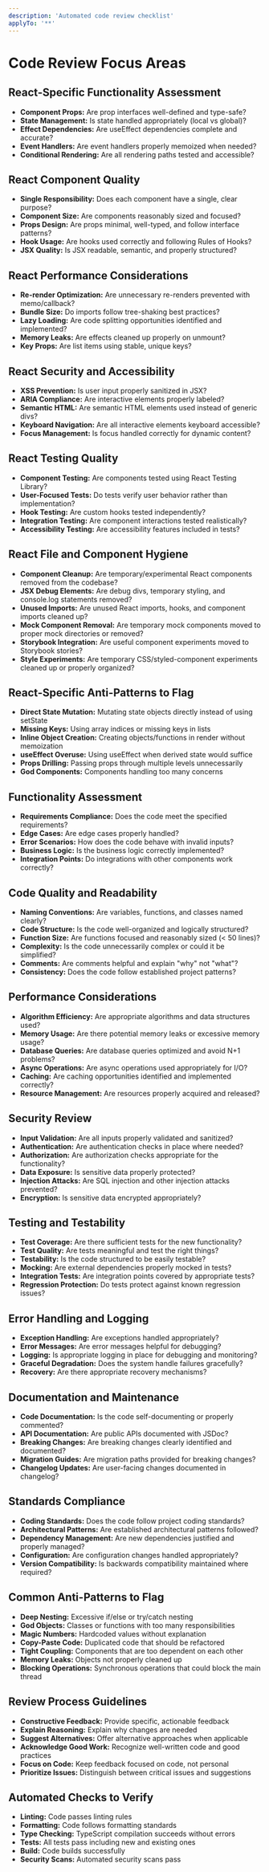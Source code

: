 ```yaml
---
description: 'Automated code review checklist'
applyTo: '**'
---
```


# Code Review Focus Areas

## React-Specific Functionality Assessment

- **Component Props:** Are prop interfaces well-defined and type-safe?
- **State Management:** Is state handled appropriately (local vs global)?
- **Effect Dependencies:** Are useEffect dependencies complete and accurate?
- **Event Handlers:** Are event handlers properly memoized when needed?
- **Conditional Rendering:** Are all rendering paths tested and accessible?

## React Component Quality

- **Single Responsibility:** Does each component have a single, clear purpose?
- **Component Size:** Are components reasonably sized and focused?
- **Props Design:** Are props minimal, well-typed, and follow interface patterns?
- **Hook Usage:** Are hooks used correctly and following Rules of Hooks?
- **JSX Quality:** Is JSX readable, semantic, and properly structured?

## React Performance Considerations

- **Re-render Optimization:** Are unnecessary re-renders prevented with memo/callback?
- **Bundle Size:** Do imports follow tree-shaking best practices?
- **Lazy Loading:** Are code splitting opportunities identified and implemented?
- **Memory Leaks:** Are effects cleaned up properly on unmount?
- **Key Props:** Are list items using stable, unique keys?

## React Security and Accessibility

- **XSS Prevention:** Is user input properly sanitized in JSX?
- **ARIA Compliance:** Are interactive elements properly labeled?
- **Semantic HTML:** Are semantic HTML elements used instead of generic divs?
- **Keyboard Navigation:** Are all interactive elements keyboard accessible?
- **Focus Management:** Is focus handled correctly for dynamic content?

## React Testing Quality

- **Component Testing:** Are components tested using React Testing Library?
- **User-Focused Tests:** Do tests verify user behavior rather than implementation?
- **Hook Testing:** Are custom hooks tested independently?
- **Integration Testing:** Are component interactions tested realistically?
- **Accessibility Testing:** Are accessibility features included in tests?

## React File and Component Hygiene

- **Component Cleanup:** Are temporary/experimental React components removed from the codebase?
- **JSX Debug Elements:** Are debug divs, temporary styling, and console.log statements removed?
- **Unused Imports:** Are unused React imports, hooks, and component imports cleaned up?
- **Mock Component Removal:** Are temporary mock components moved to proper mock directories or removed?
- **Storybook Integration:** Are useful component experiments moved to Storybook stories?
- **Style Experiments:** Are temporary CSS/styled-component experiments cleaned up or properly organized?

## React-Specific Anti-Patterns to Flag

- **Direct State Mutation:** Mutating state objects directly instead of using setState
- **Missing Keys:** Using array indices or missing keys in lists
- **Inline Object Creation:** Creating objects/functions in render without memoization
- **useEffect Overuse:** Using useEffect when derived state would suffice
- **Props Drilling:** Passing props through multiple levels unnecessarily
- **God Components:** Components handling too many concerns

## Functionality Assessment

- **Requirements Compliance:** Does the code meet the specified requirements?
- **Edge Cases:** Are edge cases properly handled?
- **Error Scenarios:** How does the code behave with invalid inputs?
- **Business Logic:** Is the business logic correctly implemented?
- **Integration Points:** Do integrations with other components work correctly?

## Code Quality and Readability

- **Naming Conventions:** Are variables, functions, and classes named clearly?
- **Code Structure:** Is the code well-organized and logically structured?
- **Function Size:** Are functions focused and reasonably sized (< 50 lines)?
- **Complexity:** Is the code unnecessarily complex or could it be simplified?
- **Comments:** Are comments helpful and explain "why" not "what"?
- **Consistency:** Does the code follow established project patterns?

## Performance Considerations

- **Algorithm Efficiency:** Are appropriate algorithms and data structures used?
- **Memory Usage:** Are there potential memory leaks or excessive memory usage?
- **Database Queries:** Are database queries optimized and avoid N+1 problems?
- **Async Operations:** Are async operations used appropriately for I/O?
- **Caching:** Are caching opportunities identified and implemented correctly?
- **Resource Management:** Are resources properly acquired and released?

## Security Review

- **Input Validation:** Are all inputs properly validated and sanitized?
- **Authentication:** Are authentication checks in place where needed?
- **Authorization:** Are authorization checks appropriate for the functionality?
- **Data Exposure:** Is sensitive data properly protected?
- **Injection Attacks:** Are SQL injection and other injection attacks prevented?
- **Encryption:** Is sensitive data encrypted appropriately?

## Testing and Testability

- **Test Coverage:** Are there sufficient tests for the new functionality?
- **Test Quality:** Are tests meaningful and test the right things?
- **Testability:** Is the code structured to be easily testable?
- **Mocking:** Are external dependencies properly mocked in tests?
- **Integration Tests:** Are integration points covered by appropriate tests?
- **Regression Protection:** Do tests protect against known regression issues?

## Error Handling and Logging

- **Exception Handling:** Are exceptions handled appropriately?
- **Error Messages:** Are error messages helpful for debugging?
- **Logging:** Is appropriate logging in place for debugging and monitoring?
- **Graceful Degradation:** Does the system handle failures gracefully?
- **Recovery:** Are there appropriate recovery mechanisms?

## Documentation and Maintenance

- **Code Documentation:** Is the code self-documenting or properly commented?
- **API Documentation:** Are public APIs documented with JSDoc?
- **Breaking Changes:** Are breaking changes clearly identified and documented?
- **Migration Guides:** Are migration paths provided for breaking changes?
- **Changelog Updates:** Are user-facing changes documented in changelog?

## Standards Compliance

- **Coding Standards:** Does the code follow project coding standards?
- **Architectural Patterns:** Are established architectural patterns followed?
- **Dependency Management:** Are new dependencies justified and properly managed?
- **Configuration:** Are configuration changes handled appropriately?
- **Version Compatibility:** Is backwards compatibility maintained where required?

## Common Anti-Patterns to Flag

- **Deep Nesting:** Excessive if/else or try/catch nesting
- **God Objects:** Classes or functions with too many responsibilities
- **Magic Numbers:** Hardcoded values without explanation
- **Copy-Paste Code:** Duplicated code that should be refactored
- **Tight Coupling:** Components that are too dependent on each other
- **Memory Leaks:** Objects not properly cleaned up
- **Blocking Operations:** Synchronous operations that could block the main thread

## Review Process Guidelines

- **Constructive Feedback:** Provide specific, actionable feedback
- **Explain Reasoning:** Explain why changes are needed
- **Suggest Alternatives:** Offer alternative approaches when applicable
- **Acknowledge Good Work:** Recognize well-written code and good practices
- **Focus on Code:** Keep feedback focused on code, not personal
- **Prioritize Issues:** Distinguish between critical issues and suggestions

## Automated Checks to Verify

- **Linting:** Code passes linting rules
- **Formatting:** Code follows formatting standards
- **Type Checking:** TypeScript compilation succeeds without errors
- **Tests:** All tests pass including new and existing ones
- **Build:** Code builds successfully
- **Security Scans:** Automated security scans pass
